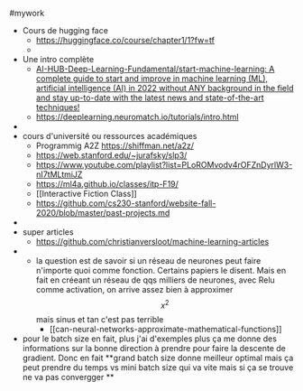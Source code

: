 #mywork


- Cours de hugging face
	- https://huggingface.co/course/chapter1/1?fw=tf
	-
- Une intro complète
	- [AI-HUB-Deep-Learning-Fundamental/start-machine-learning: A complete guide to start and improve in machine learning (ML), artificial intelligence (AI) in 2022 without ANY background in the field and stay up-to-date with the latest news and state-of-the-art techniques!](https://github.com/AI-HUB-Deep-Learning-Fundamental/start-machine-learning)
	- https://deeplearning.neuromatch.io/tutorials/intro.html
-
- cours d'université ou ressources académiques
	- Programmig A2Z https://shiffman.net/a2z/
	- https://web.stanford.edu/~jurafsky/slp3/
	- https://www.youtube.com/playlist?list=PLoROMvodv4rOFZnDyrlW3-nI7tMLtmiJZ
	- https://ml4a.github.io/classes/itp-F19/
	- [[Interactive Fiction Class]]
	- https://github.com/cs230-stanford/website-fall-2020/blob/master/past-projects.md
-
- super articles
	- https://github.com/christianversloot/machine-learning-articles
- - la question est de savoir si un réseau de neurones peut faire n'importe quoi comme fonction. Certains papiers le disent. Mais en fait en créeant un réseau de qqs milliers de neurones, avec Relu comme activation, on arrive assez bien à approximer $$x^2 $$ mais sinus et tan c'est pas terrible
	- [[can-neural-networks-approximate-mathematical-functions]]
- pour le batch size en fait, plus j'ai d'exemples plus ça me donne des informations sur la bonne direction à prendre pour faire la descente de gradient. Donc en fait **grand batch size donne meilleur optimal mais ça peut prendre du temps vs mini batch size qui va vite mais si ça se trouve ne va pas convergger **